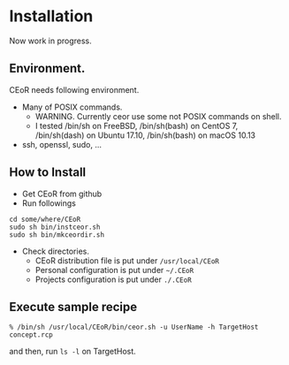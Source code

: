 # Installation 

Now work in progress.

## Environment.
CEoR needs following environment.
* Many of POSIX commands.
  * WARNING. Currently ceor use some not POSIX commands on shell.
  * I tested /bin/sh on FreeBSD, /bin/sh(bash) on CentOS 7, /bin/sh(dash) on Ubuntu 17.10, /bin/sh(bash) on macOS 10.13
* ssh, openssl, sudo, ...

## How to Install

* Get CEoR from github
* Run followings
```
cd some/where/CEoR
sudo sh bin/instceor.sh
sudo sh bin/mkceordir.sh
```
* Check directories.
  * CEoR distribution file is put under `/usr/local/CEoR`
  * Personal configuration is put under `~/.CEoR`
  * Projects configuration is put under `./.CEoR`

## Execute sample recipe

```
% /bin/sh /usr/local/CEoR/bin/ceor.sh -u UserName -h TargetHost concept.rcp
```
and then, run `ls -l` on TargetHost.